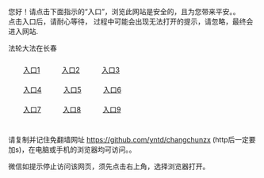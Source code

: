您好！请点击下面指示的“入口”，浏览此网站是安全的，且为您带来平安。。 <br/>
点击入口后，请耐心等待， 过程中可能会出现无法打开的提示，请忽略，最终会进入网站. </br>

法轮大法在长春<br/>
<div style="padding:10px"><a style="margin:20px" target="_blank" href="https://dcui1wx4pajf5.cloudfront.net/2Qpsp?sfqogyhh" id="ccLink1" rel="nofollow">入口1</a> <a target="_blank" style="margin:20px" href="https://d3pu434jdyfeqw.cloudfront.net/2Qpsp?szxji" id="ccLink2" rel="nofollow">入口2</a> <a style="margin:20px" target="_blank" href="https://d24f6uq1sjh1pi.cloudfront.net/2Qpsp?spvfcru" id="ccLink3" rel="nofollow">入口3</a></div>

<div style="padding:10px" ><a style="margin:20px" target="_blank" href="https://dcui1wx4pajf5.cloudfront.net/2Qpsp?sfqogyhh" id="ccLink4" rel="nofollow">入口4</a> <a style="margin:20px" href="https://d3pu434jdyfeqw.cloudfront.net/2Qpsp?szxji" target="_blank" id="ccLink5" rel="nofollow">入口5</a> <a style="margin:20px" href="https://d24f6uq1sjh1pi.cloudfront.net/2Qpsp?spvfcru" target="_blank" id="ccLink6" rel="nofollow">入口6</a></div>

<div style="padding:10px"><a style="margin:20px" target="_blank" href="https://dcui1wx4pajf5.cloudfront.net/2Qpsp?sfqogyhh" id="ccLink7" rel="nofollow">入口7</a> <a style="margin:20px" href="https://d3pu434jdyfeqw.cloudfront.net/2Qpsp?szxji" target="_blank" id="ccLink8" rel="nofollow">入口8</a> <a style="margin:20px" target="_blank" href="https://d24f6uq1sjh1pi.cloudfront.net/2Qpsp?spvfcru" id="ccLink9" rel="nofollow">入口9</a></div>

<br/>



请复制并记住免翻墙网址 https://github.com/yntd/changchunzx (http后一定要加s)，在电脑或手机的浏览器均可访问。。<br/>

微信如提示停止访问该网页，须先点击右上角，选择浏览器打开。
